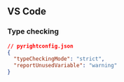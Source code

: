## VS Code

### Type checking

```json
// pyrightconfig.json
{
  "typeCheckingMode": "strict",
  "reportUnusedVariable": "warning"
}
```

